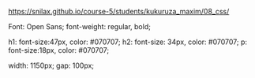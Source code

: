 https://snilax.github.io/course-5/students/kukuruza_maxim/08_css/

<!-- Fonts -->

Font: Open Sans;
font-weight: regular, bold;

<!-- Text -->

h1: font-size:47px, color: #070707;
h2: font-size: 34px, color: #070707;
p: font-size:18px, color: #070707;

<!-- Content -->

width: 1150px;
gap: 100px; <!-- between elements -->
